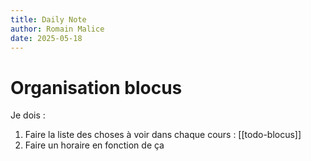 ```yaml
---
title: Daily Note
author: Romain Malice
date: 2025-05-18
---
```


# Organisation blocus

Je dois :
1. Faire la liste des choses à voir dans chaque cours : [[todo-blocus]]
2. Faire un horaire en fonction de ça
